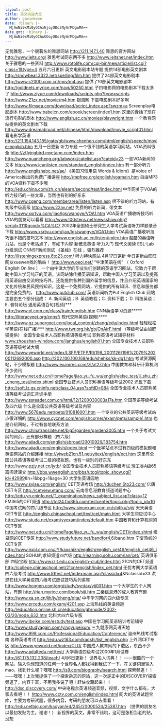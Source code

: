 ```yaml
---
layout: post
title: 英文网站大全
author: gavinkwoe
date: !binary |-
  MjAwNi0xMi0yOCAxNjoyODozNyArMDgwMA==
date_gmt: !binary |-
  MjAwNi0xMi0yOCAwODoyODozNyArMDgwMA==
---
```

无忧雅思，一个很著名的雅思网站 
http://211.147.1.40 
雅思的官方网站 
<a href="http://www.ielts.org/" target="_blank"></a><a href="http://www.ielts.org/" target="_blank">http://www.ielts.org/</a> 
雅思考试网东西不多 
<a href="http://www.ieltsnet.net/index.htm" target="_blank">http://www.ieltsnet.net/index.htm</a> 关于雅思的一些资料 
http://www.rotolife.com/cgi-bin/newarticle/list.cgi?class=1&type=4 
五月六日更新 英文电影剧本站专题 
提供14部电影英文剧本 
<a href="http://snowbear.3322.net/spelling/film.htm" target="_blank">http://snowbear.3322.net/spelling/film.htm</a> 
提供了24部英文电影剧本 
http://www.c2000.com.cn/mov/m4.asp 
提供了10部英文电影剧本 
http://goldnets.myrice.com/navi/50250.html 
子曰电影网的电影剧本下载太多了 
<a href="http://www.ziyue.com/downloads/scripts.php?type=scripts" target="_blank">http://www.ziyue.com/downloads/scripts.php?type=scripts</a> 
http://www.21zx.net/movie/m4.htm 银海网 下载电影剧本好多啊 
<a href="http://www.filmsea.com/download/script_index.asp?swzm=a" target="_blank">http://www.filmsea.com/download/script_index.asp?swzm=a</a> Screenplay电影剧本 
<a href="http://www.babelcn.com/ebook/screen/index1.htm" target="_blank">http://www.babelcn.com/ebook/screen/index1.htm</a> 这里的囊括了现在流行电影的剧本 
http://www.english.ac.cn/movies/playwright.htm 一个教育网站提供的英文剧本下载 
http://www.dreamabroad.net/chinese/html/download/movie_script01.html 看电影学英语 
http://211.154.143.185/gate/gb/www.chenhen.com/html/english/speech/movie-english.htm 
五月一日更新 听力专题 
一个很不错的英语学习网站，VOA资料很全 
<a href="http://zflyingbird.myetang.com/index.htm" target="_blank">http://zflyingbird.myetang.com/index.htm</a> 
http://www.quancheng.org/tabwork/catelist.asp?cateid=23 一些VOA新闻的文本 
http://www.icanlisten.com/standard_english/index.htm 有一部分听力 
<a href="http://www.englishabc.net/ae/" target="_blank">http://www.englishabc.net/ae/</a> 《美国习惯用语 Words & Idiom》是Voice of America推出的免费广播讲座 
<a href="http://mpfree.org/english/voamain.htm" target="_blank">http://mpfree.org/english/voamain.htm</a> 自由MP3的VOA资料下载不少哦 
<a href="http://edu.china.com/zh_cn/elearn/second/test/index.html" target="_blank">http://edu.china.com/zh_cn/elearn/second/test/index.html</a> 中华网关于VOA的听力技巧的一些文章，当然也有别的好东东 
<a href="http://www.cgeng.com/memberarea/listen/listen.asp" target="_blank">http://www.cgeng.com/memberarea/listen/listen.asp</a> 很不错的听力网站，有初级中级高级 
<a href="http://www.22av.net/" target="_blank">http://www.22av.net/</a> 免费的听力新闻，带文本 
http://www.xsrtvu.com/jiao/lgs/wangye/VOA1.htm VOA英语广播收听技巧听VOA的朋友可以看看 
http://www.100steps.net/newsshow.php?serial=311&good=%CA%C7 2002年全国硕士研究生入学考试英语听力样题录音下载 
http://www.xsrtvu.com/jiao/lgs/wangye/VOA1.htm VOA英语广播收听技巧很不错的技巧文本 
http://www.english.ac.cn/listen/index.htm 超酷的英语听力站，也是个老站点了，有如下内容 新概念英语 听力入门 现代文阅读 ESL-Lab分级测试 CNNSF新闻测试 《圣经》在线 ，强烈推荐 
<a href="http://listeningexpress.6to23.com/" target="_blank">http://listeningexpress.6to23.com/</a> 听力特快网站 
4月17日更新 今日更新由旺旺网友xuewen找的酷站！ 
<a href="http://www.oeol.net/" target="_blank">http://www.oeol.net/</a> “牛津英语在线” （ Oxford English On line ） 一个由牛津大学的毕业生们创建的英语学习网站，它致力于帮助中国人学习纯正的英语。该网站除传播英语知识，帮助中国人学习英语以及提高用英语自由交流的技巧外，还能提供各种到国外留学的信息，并且介绍英语国家的文化传统和民风民俗知识。这是一个免费网站，它提供的所有知识、信息和服务都是完全免费的。 
<a href="http://www.putclub.com/" target="_blank">http://www.putclub.com/</a> 英语新闻听力Put English Club 网站主要由五个部分组成： A. 新闻英语；B. 英语教程；C. 资料下载； D. 科技英语； E. 普特论坛 
通用英语百句(视频)*** <a href="http://www.ol.com.cn/class/train/english.htm" target="_blank">http://www.ol.com.cn/class/train/english.htm</a> 
CNN英语学习资源***** <a href="http://literacynet.org/cnnsf/" target="_blank">http://literacynet.org/cnnsf/</a> 
现代交际英语(视频)**** <a href="http://www.gz.supergnet.com/local_content/zhang/edu/index.html" target="_blank">http://www.gz.supergnet.com/local_content/zhang/edu/index.html</a> 
轻轻松松学英语(在线广播)*** http://www.twr.org.hk/gb/OnAirF.html 
（等级考试由加肥猫提供） 全国专业技术人员职称英语等级考试 
职称英语考试辅导材料 www.zhoushan-window.com/jianghua/english01.htm 
全国专业技术人员职称英语等级考试大纲 http://www.yeworld.net/index/LSFP/ETFP/RI/196_2001126/196%2079%20200112692000.asp 
http://202.100.100.169/edu/shehks/sk-dg1.htm 考试资源网站，不少模拟题 
http://www.examres.com/zl/at27.htm 中国教育和科研计算机网 不少资讯 
<a href="http://www.net.edu.cn/HomePage/jiao_yu_fu_wu/english/else_test/ji_shu_zhi_cheng_test/index.shtml" target="_blank">http://www.net.edu.cn/HomePage/jiao_yu_fu_wu/english/else_test/ji_shu_zhi_cheng_test/index.shtml</a> 全国专业技术人员职称英语等级考试2002 光盘下载 
http://soft.lz.gs.cninfo.net/class_04.asp?softID=984 全国专业技术人员职称英语等级考试词汇背诵手册　　 
http://www.ssreader.com.cn/html/12/1200030003a17a.htm 全国英语等级考试及四六级 什么是全国公共英语等级考试及内容 
http://www.5678edu.net/pets/010816001.htm 一个专业的公共英语等级考试站点很详细的 
http://www.cycnet.com/englishcorner/exam/pets/sample1.htm 也是介绍网站，不过有各地联系方法 
http://www.chinatranslate.net/big5/garden/garden3005.htm 一个关于考试大纲的网页，还有部分样题（四六级） 
http://www.ajiadi.com/english/abroad/20010926/183754.htm 
http://www.ajiadi.com/english/index.html 一个医学站点不过有四级的模拟题和英语网站的介绍连接 
http://yiweb21cn.51.net/yitext/english/ect.htm 这里有全国公共英语等级考试二级的模拟题，也有一些别的好东东 
<a href="http://www.pzjy.net.cn/jytb/" target="_blank">http://www.pzjy.net.cn/jytb/</a> 全国专业技术人员职称英语等级考试 理工类A级65篇阅读课文 
<a href="http://bbs.wwenglish.org/bbs/utcgi/topic_show.cgi?id=42989" target="_blank">http://bbs.wwenglish.org/bbs/utcgi/topic_show.cgi?id=42989</a>&h=1&bpg=1&age=30 大学生英语园地 
http://www.syiae.com/english/ CET英语考场 
<a href="http://duchen.6to23.com/" target="_blank">http://duchen.6to23.com/</a> 亿唐CET专区 
http://cetview.etang.com/ 云南信息港教育频道试题中心 
http://edu.yn.cninfo.net/T_examination/news_subject_list.asp?class=12 FM365的CET频道 
http://tol24.fm365.com/testcenter/topic.php?topic_id=10 中国考试网的四六级专区 
http://www.sinoexam.com.cn/shitiku/siji/ 天天英语CET专区 
http://english.chinaschool.net/test/cet/main.html 大学生网应试中心 
<a href="http://www.studa.net/exam/yyexam/index/default.htm" target="_blank">http://www.studa.net/exam/yyexam/index/default.htm</a> 中国教育和计算机网的CET专区 
<a href="http://www.net.edu.cn/HomePage/jiao_yu_fu_wu/english/CET/index.shtml" target="_blank">http://www.net.edu.cn/HomePage/jiao_yu_fu_wu/english/CET/index.shtml</a> 级易网的CET专区 
<a href="http://www.studyfuture.net/bandfor4" target="_blank">http://www.studyfuture.net/bandfor4</a>,6/band.htm 宁夏热线的CET专区 
http://www.nxol.com.cn/JY/kaoshizn/english/english_cet46/english_cet46_index.html SOHU的求知频道四六级 
<a href="http://learning.sohu.com/lan/cet/" target="_blank">http://learning.sohu.com/lan/cet/</a> 英语俱乐部 四级宝殿 
http://www.jzit.edu.cn/English-club/index.htm 21CN的CET频道 
http://college.chinaschool.net/21cn/english/index_cet.html 无忧考网大学英语四六级考试 
<a href="http://www.51test.net/indexmain.asp?classid=4" target="_blank">http://www.51test.net/indexmain.asp?classid=4</a>&Nclassid=33 洪恩在线大学英语四六级考试应试技巧系列讲座 
http://www.hongen.com/eng/study/syntax/yjj001.htm 一个大学生的个人网站，有题 
http://rian.myrice.com/book/siji.htm 三秦信息港的成人教育有题 
http://www.xa.sn.cn/ljh/jy/cheng/qita/ 中华学习网的四六级专区 
http://www.prcedu.com/exam/4201.asp 上海热线的英语频道 
http://education.online.sh.cn/education/gb/node/2002-03/20/node_632.htm 北科大四六级专版 
http://www.ibeike.com/estudy/test.asp 中国在学习网英语培训考前辅导 
<a href="http://www.studyagain.com/yingyupeixun/" target="_blank">http://www.studyagain.com/yingyupeixun/</a> 三九健康网英语天地 
http://www.999.com.cn/Professional/Education/Conference/ 温州热线考试指南·各种英语考试 
<a href="http://edu.wz163.com/kaoshi/list_english.php" target="_blank">http://edu.wz163.com/kaoshi/list_english.php</a> 上外网CET专区 
http://www.yeworld.net/index/CLO/ 中国成人教育网的下载区，东西不少 
<a href="http://www.adultedu.net/test/" target="_blank">http://www.adultedu.net/test/</a> 大学英语四级考试2000年1月试卷 
http://61.175.132.238/teach/ 
4月6日更新！ 世界名人词典！！
&mdash;&mdash;很酷的一个网站，输入你想知道的任何一个世界名人都找得到我试了一下，在关键词里输入mao，找到什么呢？嘿嘿 <a href="http://s9.com/biography/search.html" target="_blank">http://s9.com/biography/search.html</a> 探索频道！！&mdash;&mdash;嘿嘿！上次我提供了一个探索杂志的网站，这一次是正中的DISCOVERY探索频道了，内容丰富，不用我多说了吧！赶快收藏起来！！ 
<a href="http://dsc.discovery.com/" target="_blank">http://dsc.discovery.com/</a> 中央电视台英语频道音频，视频，文字什么都有，大家去看吧！！ 
<a href="http://www.cctv.com.cn/english/index.html" target="_blank">http://www.cctv.com.cn/english/index.html</a> 网大的英语试题宝库，主要为考研试题，很多内容，考研的朋友可以去看看！ 
http://edu.netbig.com/kaoyan/e4/245/20000524/25387.htm （提供的朋友名以最初发贴为主，谢谢！） 新视界的英文，非常不错哟，这可是张相当老的贴，没想
